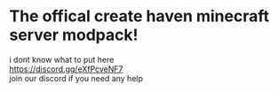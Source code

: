 # The offical create haven minecraft server modpack!
i dont know what to put here
<br>https://discord.gg/eXfPcveNF7
<br>join our discord if you need any help
